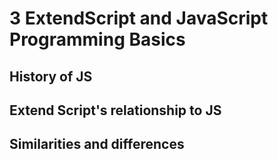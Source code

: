 # 3 ExtendScript and JavaScript Programming Basics

## History of JS

## Extend Script's relationship to JS

## Similarities and differences